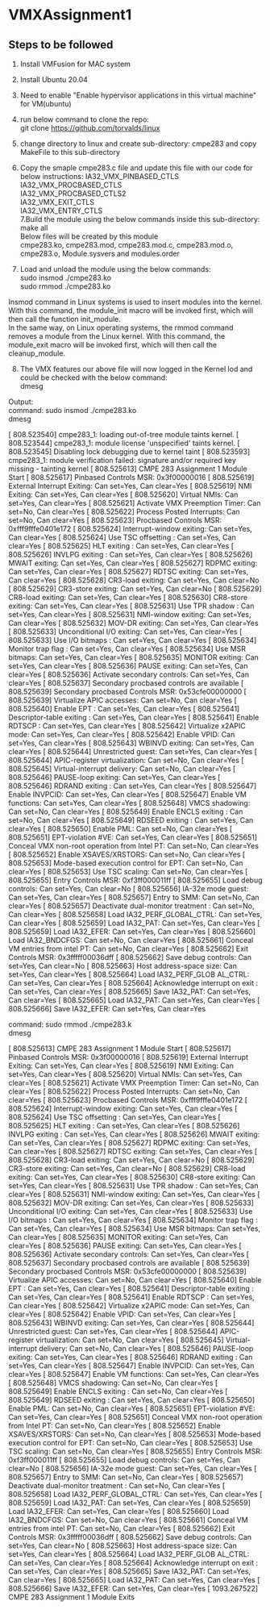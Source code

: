 # VMXAssignment1
## Steps to be followed
1. Install VMFusion for MAC system
2. Install Ubuntu 20.04
3. Need to enable "Enable hypervisor applications in this virtual machine" for VM(ubuntu)
4. run below command to clone the repo:  
    git clone https://github.com/torvalds/linux
5. change directory to linux and create sub-directory: cmpe283 and copy MakeFile to this sub-directory
6. Copy the smaple cmpe283.c file and update this file with our code for below instructions:
IA32_VMX_PINBASED_CTLS  
IA32_VMX_PROCBASED_CTLS  
IA32_VMX_PROCBASED_CTLS2  
IA32_VMX_EXIT_CTLS  
IA32_VMX_ENTRY_CTLS  
7.Build the module using the below commands inside this sub-directory:
  make all   
Below files will be created by this module  
cmpe283.ko, cmpe283.mod, cmpe283.mod.c, cmpe283.mod.o, cmpe283.o, Module.sysvers and modules.order  

8. Load and unload the module using the below commands:  
sudo insmod ./cmpe283.ko    
sudo rmmod ./cmpe283.ko

Insmod command in Linux systems is used to insert modules into the kernel. With this command, the module_init macro will be invoked first, which will then call the function init_module.   
In the same way, on Linux operating systems, the rmmod command removes a module from the Linux kernel. With this command, the module_exit macro will be invoked first, which will then call the cleanup_module.

8. The VMX features our above file will now logged in the Kernel lod and could be checked with the below command:  
dmesg  
  
Output:  
command: sudo insmod ./cmpe283.ko  
dmesg  
  
[  808.523540] cmpe283_1: loading out-of-tree module taints kernel.
[  808.523544] cmpe283_1: module license 'unspecified' taints kernel.
[  808.523545] Disabling lock debugging due to kernel taint
[  808.523593] cmpe283_1: module verification failed: signature and/or required key missing - tainting kernel
[  808.525613] CMPE 283 Assignment 1 Module Start
[  808.525617] Pinbased Controls MSR: 0x3f00000016
[  808.525619]   External Interrupt Exiting: Can set=Yes, Can clear=Yes
[  808.525619]   NMI Exiting: Can set=Yes, Can clear=Yes
[  808.525620]   Virtual NMIs: Can set=Yes, Can clear=Yes
[  808.525621]   Activate VMX Preemption Timer: Can set=No, Can clear=Yes
[  808.525622]   Process Posted Interrupts: Can set=No, Can clear=Yes
[  808.525623] Procbased Controls MSR: 0xfff9fffe0401e172
[  808.525624]    Interrupt-window exiting: Can set=Yes, Can clear=Yes
[  808.525624]   Use TSC offsetting : Can set=Yes, Can clear=Yes
[  808.525625]   HLT exiting : Can set=Yes, Can clear=Yes
[  808.525626]   INVLPG exiting : Can set=Yes, Can clear=Yes
[  808.525626]   MWAIT exiting: Can set=Yes, Can clear=Yes
[  808.525627]   RDPMC exiting: Can set=Yes, Can clear=Yes
[  808.525627]   RDTSC exiting: Can set=Yes, Can clear=Yes
[  808.525628]   CR3-load exiting: Can set=Yes, Can clear=No
[  808.525629]   CR3-store exiting: Can set=Yes, Can clear=No
[  808.525629]   CR8-load exiting: Can set=Yes, Can clear=Yes
[  808.525630]   CR8-store exiting: Can set=Yes, Can clear=Yes
[  808.525631]   Use TPR shadow : Can set=Yes, Can clear=Yes
[  808.525631]   NMI-window exiting: Can set=Yes, Can clear=Yes
[  808.525632]   MOV-DR exiting: Can set=Yes, Can clear=Yes
[  808.525633]   Unconditional I/O exiting: Can set=Yes, Can clear=Yes
[  808.525633]   Use I/O bitmaps : Can set=Yes, Can clear=Yes
[  808.525634]   Monitor trap flag : Can set=Yes, Can clear=Yes
[  808.525634]   Use MSR bitmaps: Can set=Yes, Can clear=Yes
[  808.525635]   MONITOR exiting: Can set=Yes, Can clear=Yes
[  808.525636]   PAUSE exiting: Can set=Yes, Can clear=Yes
[  808.525636]   Activate secondary controls: Can set=Yes, Can clear=Yes
[  808.525637] Secondary procbased controls are available
[  808.525639] Secondary procbased Controls MSR: 0x53cfe00000000
[  808.525639]    Virtualize APIC accesses: Can set=No, Can clear=Yes
[  808.525640]   Enable EPT : Can set=Yes, Can clear=Yes
[  808.525641]   Descriptor-table exiting : Can set=Yes, Can clear=Yes
[  808.525641]   Enable RDTSCP : Can set=Yes, Can clear=Yes
[  808.525642]   Virtualize x2APIC mode: Can set=Yes, Can clear=Yes
[  808.525642]   Enable VPID: Can set=Yes, Can clear=Yes
[  808.525643]   WBINVD exiting: Can set=Yes, Can clear=Yes
[  808.525644]   Unrestricted guest: Can set=Yes, Can clear=Yes
[  808.525644]   APIC-register virtualization: Can set=No, Can clear=Yes
[  808.525645]   Virtual-interrupt delivery: Can set=No, Can clear=Yes
[  808.525646]   PAUSE-loop exiting: Can set=Yes, Can clear=Yes
[  808.525646]   RDRAND exiting : Can set=Yes, Can clear=Yes
[  808.525647]   Enable INVPCID: Can set=Yes, Can clear=Yes
[  808.525647]   Enable VM functions: Can set=Yes, Can clear=Yes
[  808.525648]   VMCS shadowing: Can set=No, Can clear=Yes
[  808.525649]   Enable ENCLS exiting : Can set=No, Can clear=Yes
[  808.525649]   RDSEED exiting : Can set=Yes, Can clear=Yes
[  808.525650]   Enable PML: Can set=No, Can clear=Yes
[  808.525651]   EPT-violation #VE: Can set=Yes, Can clear=Yes
[  808.525651]   Conceal VMX non-root operation from Intel PT: Can set=No, Can clear=Yes
[  808.525652]   Enable XSAVES/XRSTORS: Can set=No, Can clear=Yes
[  808.525653]   Mode-based execution control for EPT: Can set=No, Can clear=Yes
[  808.525653]   Use TSC scaling: Can set=No, Can clear=Yes
[  808.525655] Entry Controls MSR: 0xf3ff000011ff
[  808.525655]   Load debug controls: Can set=Yes, Can clear=No
[  808.525656]   IA-32e mode guest: Can set=Yes, Can clear=Yes
[  808.525657]   Entry to SMM: Can set=No, Can clear=Yes
[  808.525657]   Deactivate dual-monitor treatment : Can set=No, Can clear=Yes
[  808.525658]   Load IA32_PERF_GLOBAL_CTRL: Can set=Yes, Can clear=Yes
[  808.525659]   Load IA32_PAT: Can set=Yes, Can clear=Yes
[  808.525659]   Load IA32_EFER: Can set=Yes, Can clear=Yes
[  808.525660]   Load IA32_BNDCFGS: Can set=No, Can clear=Yes
[  808.525661]   Conceal VM entries from intel PT: Can set=No, Can clear=Yes
[  808.525662] Exit Controls MSR: 0x3fffff00036dff
[  808.525662]   Save debug controls: Can set=Yes, Can clear=No
[  808.525663]   Host address-space size: Can set=Yes, Can clear=Yes
[  808.525664]   Load IA32_PERF_GLOB AL_CTRL: Can set=Yes, Can clear=Yes
[  808.525664]   Acknowledge interrupt on exit : Can set=Yes, Can clear=Yes
[  808.525665]   Save IA32_PAT: Can set=Yes, Can clear=Yes
[  808.525665]   Load IA32_PAT: Can set=Yes, Can clear=Yes
[  808.525666]   Save IA32_EFER: Can set=Yes, Can clear=Yes
  
  
  

command:  sudo rmmod ./cmpe283.k  
dmesg  

[  808.525613] CMPE 283 Assignment 1 Module Start
[  808.525617] Pinbased Controls MSR: 0x3f00000016
[  808.525619]   External Interrupt Exiting: Can set=Yes, Can clear=Yes
[  808.525619]   NMI Exiting: Can set=Yes, Can clear=Yes
[  808.525620]   Virtual NMIs: Can set=Yes, Can clear=Yes
[  808.525621]   Activate VMX Preemption Timer: Can set=No, Can clear=Yes
[  808.525622]   Process Posted Interrupts: Can set=No, Can clear=Yes
[  808.525623] Procbased Controls MSR: 0xfff9fffe0401e172
[  808.525624]    Interrupt-window exiting: Can set=Yes, Can clear=Yes
[  808.525624]   Use TSC offsetting : Can set=Yes, Can clear=Yes
[  808.525625]   HLT exiting : Can set=Yes, Can clear=Yes
[  808.525626]   INVLPG exiting : Can set=Yes, Can clear=Yes
[  808.525626]   MWAIT exiting: Can set=Yes, Can clear=Yes
[  808.525627]   RDPMC exiting: Can set=Yes, Can clear=Yes
[  808.525627]   RDTSC exiting: Can set=Yes, Can clear=Yes
[  808.525628]   CR3-load exiting: Can set=Yes, Can clear=No
[  808.525629]   CR3-store exiting: Can set=Yes, Can clear=No
[  808.525629]   CR8-load exiting: Can set=Yes, Can clear=Yes
[  808.525630]   CR8-store exiting: Can set=Yes, Can clear=Yes
[  808.525631]   Use TPR shadow : Can set=Yes, Can clear=Yes
[  808.525631]   NMI-window exiting: Can set=Yes, Can clear=Yes
[  808.525632]   MOV-DR exiting: Can set=Yes, Can clear=Yes
[  808.525633]   Unconditional I/O exiting: Can set=Yes, Can clear=Yes
[  808.525633]   Use I/O bitmaps : Can set=Yes, Can clear=Yes
[  808.525634]   Monitor trap flag : Can set=Yes, Can clear=Yes
[  808.525634]   Use MSR bitmaps: Can set=Yes, Can clear=Yes
[  808.525635]   MONITOR exiting: Can set=Yes, Can clear=Yes
[  808.525636]   PAUSE exiting: Can set=Yes, Can clear=Yes
[  808.525636]   Activate secondary controls: Can set=Yes, Can clear=Yes
[  808.525637] Secondary procbased controls are available
[  808.525639] Secondary procbased Controls MSR: 0x53cfe00000000
[  808.525639]    Virtualize APIC accesses: Can set=No, Can clear=Yes
[  808.525640]   Enable EPT : Can set=Yes, Can clear=Yes
[  808.525641]   Descriptor-table exiting : Can set=Yes, Can clear=Yes
[  808.525641]   Enable RDTSCP : Can set=Yes, Can clear=Yes
[  808.525642]   Virtualize x2APIC mode: Can set=Yes, Can clear=Yes
[  808.525642]   Enable VPID: Can set=Yes, Can clear=Yes
[  808.525643]   WBINVD exiting: Can set=Yes, Can clear=Yes
[  808.525644]   Unrestricted guest: Can set=Yes, Can clear=Yes
[  808.525644]   APIC-register virtualization: Can set=No, Can clear=Yes
[  808.525645]   Virtual-interrupt delivery: Can set=No, Can clear=Yes
[  808.525646]   PAUSE-loop exiting: Can set=Yes, Can clear=Yes
[  808.525646]   RDRAND exiting : Can set=Yes, Can clear=Yes
[  808.525647]   Enable INVPCID: Can set=Yes, Can clear=Yes
[  808.525647]   Enable VM functions: Can set=Yes, Can clear=Yes
[  808.525648]   VMCS shadowing: Can set=No, Can clear=Yes
[  808.525649]   Enable ENCLS exiting : Can set=No, Can clear=Yes
[  808.525649]   RDSEED exiting : Can set=Yes, Can clear=Yes
[  808.525650]   Enable PML: Can set=No, Can clear=Yes
[  808.525651]   EPT-violation #VE: Can set=Yes, Can clear=Yes
[  808.525651]   Conceal VMX non-root operation from Intel PT: Can set=No, Can clear=Yes
[  808.525652]   Enable XSAVES/XRSTORS: Can set=No, Can clear=Yes
[  808.525653]   Mode-based execution control for EPT: Can set=No, Can clear=Yes
[  808.525653]   Use TSC scaling: Can set=No, Can clear=Yes
[  808.525655] Entry Controls MSR: 0xf3ff000011ff
[  808.525655]   Load debug controls: Can set=Yes, Can clear=No
[  808.525656]   IA-32e mode guest: Can set=Yes, Can clear=Yes
[  808.525657]   Entry to SMM: Can set=No, Can clear=Yes
[  808.525657]   Deactivate dual-monitor treatment : Can set=No, Can clear=Yes
[  808.525658]   Load IA32_PERF_GLOBAL_CTRL: Can set=Yes, Can clear=Yes
[  808.525659]   Load IA32_PAT: Can set=Yes, Can clear=Yes
[  808.525659]   Load IA32_EFER: Can set=Yes, Can clear=Yes
[  808.525660]   Load IA32_BNDCFGS: Can set=No, Can clear=Yes
[  808.525661]   Conceal VM entries from intel PT: Can set=No, Can clear=Yes
[  808.525662] Exit Controls MSR: 0x3fffff00036dff
[  808.525662]   Save debug controls: Can set=Yes, Can clear=No
[  808.525663]   Host address-space size: Can set=Yes, Can clear=Yes
[  808.525664]   Load IA32_PERF_GLOB AL_CTRL: Can set=Yes, Can clear=Yes
[  808.525664]   Acknowledge interrupt on exit : Can set=Yes, Can clear=Yes
[  808.525665]   Save IA32_PAT: Can set=Yes, Can clear=Yes
[  808.525665]   Load IA32_PAT: Can set=Yes, Can clear=Yes
[  808.525666]   Save IA32_EFER: Can set=Yes, Can clear=Yes
[ 1093.267522] CMPE 283 Assignment 1 Module Exits
